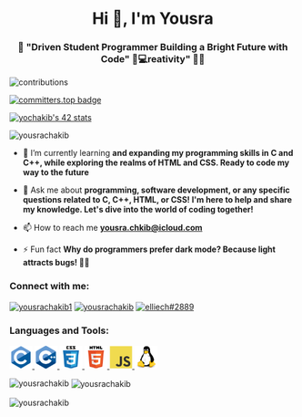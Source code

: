 <h1 align="center">Hi 👋, I'm Yousra</h1>
<h3 align="center">🌟 "Driven Student Programmer Building a Bright Future with Code" 🚀💻reativity" 🌈✨</h3>

<p></p>

<!-- ![school-of-athens](https://user-images.githubusercontent.com/69278312/210283692-ee10d5d7-34b4-4fef-9017-6d2ffa4503df.jpg) -->
![contributions](https://user-images.githubusercontent.com/69278312/213488373-97e791d5-6faf-401f-b568-bb7cef990226.svg)
<!-- ![yousrachakib's 42 stats](https://badge.mediaplus.ma/levi/yousrachakib) -->
[![committers.top badge](https://user-badge.committers.top/morocco_private/yousrachakib.svg)](https://user-badge.committers.top/morocco_private/yousrachakib)
<p></p>
<a href="https://github.com/JaeSeoKim/badge42"><img src="https://badge42.vercel.app/api/v2/clj7gr29x001108mpshu61ylf/stats?cursusId=21&coalitionId=75" alt="yochakib's 42 stats" /></a>

<p></p>
<p align="left"> <img src="https://komarev.com/ghpvc/?username=yousrachakib&label=Profile%20views&color=0e75b6&style=flat" alt="yousrachakib" /> </p>

- 🌱 I’m currently learning **and expanding my programming skills in C and C++, while exploring the realms of HTML and CSS. Ready to code my way to the future**

- 💬 Ask me about **programming, software development, or any specific questions related to C, C++, HTML, or CSS! I'm here to help and share my knowledge. Let's dive into the world of coding together!**

- 📫 How to reach me **yousra.chkib@icloud.com**

- ⚡ Fun fact **Why do programmers prefer dark mode? Because light attracts bugs! 🐛😄**

<h3 align="left">Connect with me:</h3>
<p align="left">
<a href="https://twitter.com/yousrachakib1" target="blank"><img align="center" src="https://raw.githubusercontent.com/rahuldkjain/github-profile-readme-generator/master/src/images/icons/Social/twitter.svg" alt="yousrachakib1" height="30" width="40" /></a>
<a href="https://instagram.com/yousrachakib" target="blank"><img align="center" src="https://raw.githubusercontent.com/rahuldkjain/github-profile-readme-generator/master/src/images/icons/Social/instagram.svg" alt="yousrachakib" height="30" width="40" /></a>
<a href="https://discord.gg/elliech#2889" target="blank"><img align="center" src="https://raw.githubusercontent.com/rahuldkjain/github-profile-readme-generator/master/src/images/icons/Social/discord.svg" alt="elliech#2889" height="30" width="40" /></a>
</p>

<h3 align="left">Languages and Tools:</h3>
<p align="left"> <a href="https://www.cprogramming.com/" target="_blank" rel="noreferrer"> <img src="https://raw.githubusercontent.com/devicons/devicon/master/icons/c/c-original.svg" alt="c" width="40" height="40"/> </a> <a href="https://www.w3schools.com/cpp/" target="_blank" rel="noreferrer"> <img src="https://raw.githubusercontent.com/devicons/devicon/master/icons/cplusplus/cplusplus-original.svg" alt="cplusplus" width="40" height="40"/> </a> <a href="https://www.w3schools.com/css/" target="_blank" rel="noreferrer"> <img src="https://raw.githubusercontent.com/devicons/devicon/master/icons/css3/css3-original-wordmark.svg" alt="css3" width="40" height="40"/> </a> <a href="https://www.w3.org/html/" target="_blank" rel="noreferrer"> <img src="https://raw.githubusercontent.com/devicons/devicon/master/icons/html5/html5-original-wordmark.svg" alt="html5" width="40" height="40"/> </a> <a href="https://developer.mozilla.org/en-US/docs/Web/JavaScript" target="_blank" rel="noreferrer"> <img src="https://raw.githubusercontent.com/devicons/devicon/master/icons/javascript/javascript-original.svg" alt="javascript" width="40" height="40"/> </a> <a href="https://www.linux.org/" target="_blank" rel="noreferrer"> <img src="https://raw.githubusercontent.com/devicons/devicon/master/icons/linux/linux-original.svg" alt="linux" width="40" height="40"/> </a> </p>

<p><img align="left" src="https://github-readme-stats.vercel.app/api/top-langs?username=yousrachakib&show_icons=true&locale=en&layout=compact" alt="yousrachakib" /></p>

<p>&nbsp;<img align="center" src="https://github-readme-stats.vercel.app/api?username=yousrachakib&show_icons=true&locale=en" alt="yousrachakib" /></p>

<p><img align="center" src="https://github-readme-streak-stats.herokuapp.com/?user=yousrachakib&" alt="yousrachakib" /></p>
